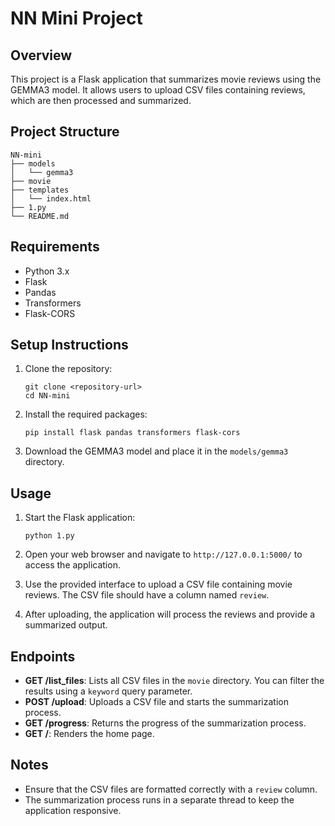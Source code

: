 # NN Mini Project

## Overview
This project is a Flask application that summarizes movie reviews using the GEMMA3 model. It allows users to upload CSV files containing reviews, which are then processed and summarized.

## Project Structure
```
NN-mini
├── models
│   └── gemma3
├── movie
├── templates
│   └── index.html
├── 1.py
└── README.md
```

## Requirements
- Python 3.x
- Flask
- Pandas
- Transformers
- Flask-CORS

## Setup Instructions
1. Clone the repository:
   ```
   git clone <repository-url>
   cd NN-mini
   ```

2. Install the required packages:
   ```
   pip install flask pandas transformers flask-cors
   ```

3. Download the GEMMA3 model and place it in the `models/gemma3` directory.

## Usage
1. Start the Flask application:
   ```
   python 1.py
   ```

2. Open your web browser and navigate to `http://127.0.0.1:5000/` to access the application.

3. Use the provided interface to upload a CSV file containing movie reviews. The CSV file should have a column named `review`.

4. After uploading, the application will process the reviews and provide a summarized output.

## Endpoints
- **GET /list_files**: Lists all CSV files in the `movie` directory. You can filter the results using a `keyword` query parameter.
- **POST /upload**: Uploads a CSV file and starts the summarization process.
- **GET /progress**: Returns the progress of the summarization process.
- **GET /**: Renders the home page.

## Notes
- Ensure that the CSV files are formatted correctly with a `review` column.
- The summarization process runs in a separate thread to keep the application responsive.